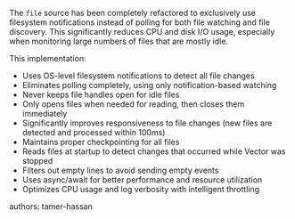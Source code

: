 The `file` source has been completely refactored to exclusively use filesystem notifications instead of polling for both file watching and file discovery. This significantly reduces CPU and disk I/O usage, especially when monitoring large numbers of files that are mostly idle.

This implementation:
- Uses OS-level filesystem notifications to detect all file changes
- Eliminates polling completely, using only notification-based watching
- Never keeps file handles open for idle files
- Only opens files when needed for reading, then closes them immediately
- Significantly improves responsiveness to file changes (new files are detected and processed within 100ms)
- Maintains proper checkpointing for all files
- Reads files at startup to detect changes that occurred while Vector was stopped
- Filters out empty lines to avoid sending empty events
- Uses async/await for better performance and resource utilization
- Optimizes CPU usage and log verbosity with intelligent throttling

authors: tamer-hassan
